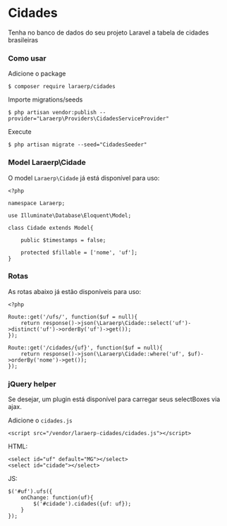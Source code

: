 # Cidades

Tenha no banco de dados do seu projeto Laravel a tabela de cidades brasileiras

### Como usar

Adicione o package

    $ composer require laraerp/cidades

Importe migrations/seeds

    $ php artisan vendor:publish --provider="Laraerp\Providers\CidadesServiceProvider"
    
Execute

    $ php artisan migrate --seed="CidadesSeeder"
    
### Model Laraerp\Cidade

O model `Laraerp\Cidade` já está disponível para uso:

    <?php
    
    namespace Laraerp;
    
    use Illuminate\Database\Eloquent\Model;
    
    class Cidade extends Model{
    
        public $timestamps = false;
    
        protected $fillable = ['nome', 'uf'];
    }
     
### Rotas

As rotas abaixo já estão disponíveis para uso:

    <?php
    
    Route::get('/ufs/', function($uf = null){
        return response()->json(\Laraerp\Cidade::select('uf')->distinct('uf')->orderBy('uf')->get());
    });
    
    Route::get('/cidades/{uf}', function($uf = null){
        return response()->json(\Laraerp\Cidade::where('uf', $uf)->orderBy('nome')->get());
    });
     
### jQuery helper

Se desejar, um plugin está disponível para carregar seus selectBoxes via ajax.

Adicione o `cidades.js`

    <script src="/vendor/laraerp-cidades/cidades.js"></script>
    
HTML:

    <select id="uf" default="MG"></select>
    <select id="cidade"></select>

JS:

    $('#uf').ufs({
        onChange: function(uf){
            $('#cidade').cidades({uf: uf});
        }
    });
